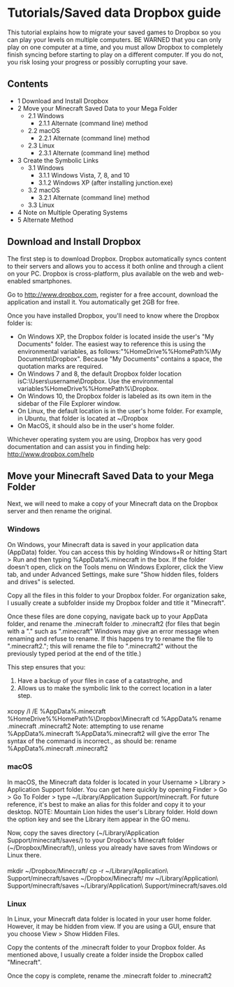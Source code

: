 # Tutorials/Saved data Dropbox guide
This tutorial explains how to migrate your saved games to Dropbox so you can play your levels on multiple computers. BE WARNED that you can only play on one computer at a time, and you must allow Dropbox to completely finish syncing before starting to play on a different computer.  If you do not, you risk losing your progress or possibly corrupting your save.

## Contents
- 1 Download and Install Dropbox
- 2 Move your Minecraft Saved Data to your Mega Folder
	- 2.1 Windows
		- 2.1.1 Alternate (command line) method
	- 2.2 macOS
		- 2.2.1 Alternate (command line) method
	- 2.3 Linux
		- 2.3.1 Alternate (command line) method
- 3 Create the Symbolic Links
	- 3.1 Windows
		- 3.1.1 Windows Vista, 7, 8, and 10
		- 3.1.2 Windows XP (after installing junction.exe)
	- 3.2 macOS
		- 3.2.1 Alternate (command line) method
	- 3.3 Linux
- 4 Note on Multiple Operating Systems
- 5 Alternate Method

## Download and Install Dropbox
The first step is to download Dropbox. Dropbox automatically syncs content to their servers and allows you to access it both online and through a client on your PC. Dropbox is cross-platform, plus available on the web and web-enabled smartphones.

Go to http://www.dropbox.com, register for a free account, download the application and install it. You automatically get 2GB for free.

Once you have installed Dropbox, you'll need to know where the Dropbox folder is:

- On Windows XP, the Dropbox folder is located inside the user's "My Documents" folder. The easiest way to reference this is using the environmental variables, as follows:"%HomeDrive%%HomePath%\My Documents\Dropbox". Because "My Documents" contains a space, the quotation marks are required.
- On Windows 7 and 8, the default Dropbox folder location isC:\Users\username\Dropbox. Use the environmental variables%HomeDrive%%HomePath%\Dropbox.
- On Windows 10, the Dropbox folder is labeled as its own item in the sidebar of the File Explorer window.
- On Linux, the default location is in the user's home folder. For example, in Ubuntu, that folder is located at ~/Dropbox
- On MacOS, it should also be in the user's home folder.

Whichever operating system you are using, Dropbox has very good documentation and can assist you in finding help: http://www.dropbox.com/help

## Move your Minecraft Saved Data to your Mega Folder
Next, we will need to make a copy of your Minecraft data on the Dropbox server and then rename the original.

### Windows
On Windows, your Minecraft data is saved in your application data (AppData) folder. You can access this by holding Windows+R or hitting Start > Run and then typing %AppData%\.minecraft in the box. If the folder doesn't open, click on the Tools menu on Windows Explorer, click the View tab, and under Advanced Settings, make sure "Show hidden files, folders and drives" is selected.

Copy all the files in this folder to your Dropbox folder. For organization sake, I usually create a subfolder inside my Dropbox folder and title it "Minecraft".

Once these files are done copying, navigate back up to your AppData folder, and rename the .minecraft folder to .minecraft2 (for files that begin with a "." such as ".minecraft" Windows may give an error message when renaming and refuse to rename. If this happens try to rename the file to ".minecraft2."; this will rename the file to ".minecraft2" without the previously typed period at the end of the title.)

This step ensures that you:

1. Have a backup of your files in case of a catastrophe, and
2. Allows us to make the symbolic link to the correct location in a later step.

#### 
xcopy /I /E %AppData%\.minecraft %HomeDrive%%HomePath%\Dropbox\Minecraft
cd %AppData%
rename .minecraft .minecraft2
Note: attempting to use rename %AppData%\.minecraft %AppData%\.minecraft2 will give the error The syntax of the command is incorrect., as should be: rename %AppData%\.minecraft .minecraft2 

### macOS
In macOS, the Minecraft data folder is located in your Username > Library > Application Support folder. You can get here quickly by opening Finder > Go > Go To Folder > type ~/Library/Application Support/minecraft. For future reference, it's best to make an alias for this folder and copy it to your desktop. NOTE: Mountain Lion hides the user's Library folder. Hold down the option key and see the Library item appear in the GO menu.

Now, copy the saves directory (~/Library/Application Support/minecraft/saves/) to your Dropbox's Minecraft folder (~/Dropbox/Minecraft/), unless you already have saves from Windows or Linux there.

#### 
mkdir ~/Dropbox/Minecraft/
cp -r ~/Library/Application\ Support/minecraft/saves ~/Dropbox/Minecraft/
mv ~/Library/Application\ Support/minecraft/saves ~/Library/Application\ Support/minecraft/saves.old

### Linux
In Linux, your Minecraft data folder is located in your user home folder. However, it may be hidden from view. If you are using a GUI, ensure that you choose View > Show Hidden Files.

Copy the contents of the .minecraft folder to your Dropbox folder. As mentioned above, I usually create a folder inside the Dropbox called "Minecraft".

Once the copy is complete, rename the .minecraft folder to .minecraft2

